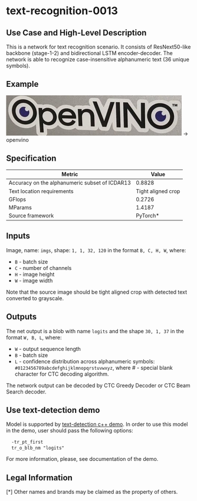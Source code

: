 # text-recognition-0013

## Use Case and High-Level Description

This is a network for text recognition scenario. It consists of ResNext50-like backbone (stage-1-2) and bidirectional LSTM encoder-decoder.
The network is able to recognize case-insensitive alphanumeric text (36 unique symbols).

## Example

![](./assets/openvino.jpg) -> openvino

## Specification

| Metric                                         | Value              |
| ---------------------------------------------- | ------------------ |
| Accuracy on the alphanumeric subset of ICDAR13 | 0.8828             |
| Text location requirements                     | Tight aligned crop |
| GFlops                                         | 0.2726             |
| MParams                                        | 1.4187             |
| Source framework                               | PyTorch\*          |

## Inputs

Image, name: `imgs`, shape: `1, 1, 32, 120` in the format `B, C, H, W`, where:

- `B` - batch size
- `C` - number of channels
- `H` - image height
- `W` - image width

Note that the source image should be tight aligned crop with detected text converted to grayscale.

## Outputs

The net output is a blob with name `logits` and the shape `30, 1, 37` in the format `W, B, L`, where:

- `W` - output sequence length
- `B` - batch size
- `L` - confidence distribution across alphanumeric symbols: `#0123456789abcdefghijklmnopqrstuvwxyz`, where # - special blank character for CTC decoding algorithm.

The network output can be decoded by CTC Greedy Decoder or CTC Beam Search decoder.

## Use text-detection demo

Model is supported by [text-detection c++ demo](../../../demos/text_detection_demo/cpp/main.cpp). In order to use this model in the demo, user should pass the following options:
```
  -tr_pt_first
  tr_o_blb_nm "logits"
```

For more information, please, see documentation of the demo.

## Legal Information
[*] Other names and brands may be claimed as the property of others.
